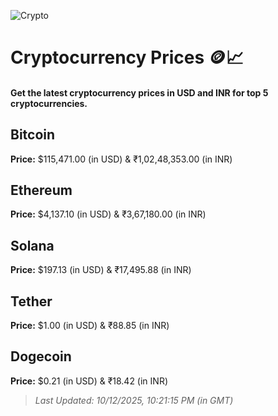 
![Crypto](https://www.techguide.com.au/wp-content/uploads/2020/11/crypto3.jpeg)

# Cryptocurrency Prices 🪙📈

#### Get the latest cryptocurrency prices in USD and INR for top 5 cryptocurrencies.

## Bitcoin

**Price:** $115,471.00 (in USD) & ₹1,02,48,353.00 (in INR)

## Ethereum

**Price:** $4,137.10 (in USD) & ₹3,67,180.00 (in INR)

## Solana

**Price:** $197.13 (in USD) & ₹17,495.88 (in INR)

## Tether

**Price:** $1.00 (in USD) & ₹88.85 (in INR)

## Dogecoin

**Price:** $0.21 (in USD) & ₹18.42 (in INR)

> _Last Updated: 10/12/2025, 10:21:15 PM (in GMT)_
